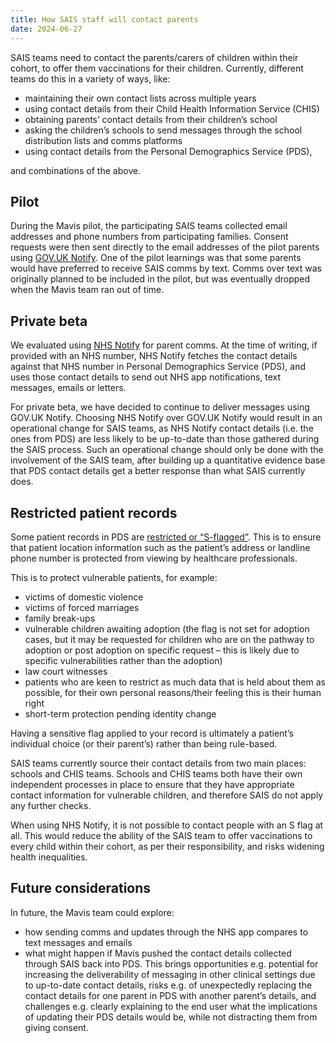 ```yaml
---
title: How SAIS staff will contact parents
date: 2024-06-27
---
```


SAIS teams need to contact the parents/carers of children within their cohort, to offer them vaccinations for their children. Currently, different teams do this in a variety of ways, like:

- maintaining their own contact lists across multiple years
- using contact details from their Child Health Information Service (CHIS)
- obtaining parents’ contact details from their children’s school
- asking the children’s schools to send messages through the school distribution lists and comms platforms
- using contact details from the Personal Demographics Service (PDS),

and combinations of the above.

## Pilot

During the Mavis pilot, the participating SAIS teams collected email addresses and phone numbers from participating families. Consent requests were then sent directly to the email addresses of the pilot parents using [GOV.UK Notify](https://www.notifications.service.gov.uk/). One of the pilot learnings was that some parents would have preferred to receive SAIS comms by text. Comms over text was originally planned to be included in the pilot, but was eventually dropped when the Mavis team ran out of time.

## Private beta

We evaluated using [NHS Notify](https://digital.nhs.uk/services/nhs-notify) for parent comms. At the time of writing, if provided with an NHS number, NHS Notify fetches the contact details against that NHS number in Personal Demographics Service (PDS), and uses those contact details to send out NHS app notifications, text messages, emails or letters.

For private beta, we have decided to continue to deliver messages using GOV.UK Notify. Choosing NHS Notify over GOV.UK Notify would result in an operational change for SAIS teams, as NHS Notify contact details (i.e. the ones from PDS) are less likely to be up-to-date than those gathered during the SAIS process. Such an operational change should only be done with the involvement of the SAIS team, after building up a quantitative evidence base that PDS contact details get a better response than what SAIS currently does.

## Restricted patient records

Some patient records in PDS are [restricted or “S-flagged”](https://digital.nhs.uk/services/personal-demographics-service/national-back-office-for-the-personal-demographics-service/management-of-nhs-numbers-and-pds-records#restricting-access-to-a-patient-s-record). This is to ensure that patient location information such as the patient’s address or landline phone number is protected from viewing by healthcare professionals.

This is to protect vulnerable patients, for example:

- victims of domestic violence
- victims of forced marriages
- family break-ups
- vulnerable children awaiting adoption (the flag is not set for adoption cases, but it may be requested for children who are on the pathway to adoption or post adoption on specific request – this is likely due to specific vulnerabilities rather than the adoption)
- law court witnesses
- patients who are keen to restrict as much data that is held about them as possible, for their own personal reasons/their feeling this is their human right
- short-term protection pending identity change

Having a sensitive flag applied to your record is ultimately a patient’s individual choice (or their parent’s) rather than being rule-based.

SAIS teams currently source their contact details from two main places: schools and CHIS teams. Schools and CHIS teams both have their own independent processes in place to ensure that they have appropriate contact information for vulnerable children, and therefore SAIS do not apply any further checks.

When using NHS Notify, it is not possible to contact people with an S flag at all. This would reduce the ability of the SAIS team to offer vaccinations to every child within their cohort, as per their responsibility, and risks widening health inequalities.

## Future considerations

In future, the Mavis team could explore:

- how sending comms and updates through the NHS app compares to text messages and emails
- what might happen if Mavis pushed the contact details collected through SAIS back into PDS. This brings opportunities e.g. potential for increasing the deliverability of messaging in other clinical settings due to up-to-date contact details, risks e.g. of unexpectedly replacing the contact details for one parent in PDS with another parent’s details, and challenges e.g. clearly explaining to the end user what the implications of updating their PDS details would be, while not distracting them from giving consent.
